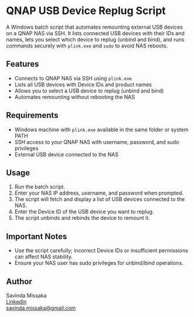 # QNAP USB Device Replug Script

A Windows batch script that automates remounting external USB devices on a QNAP NAS via SSH. It lists connected USB devices with their IDs and names, lets you select which device to replug (unbind and bind), and runs commands securely with `plink.exe` and `sudo` to avoid NAS reboots.

## Features

- Connects to QNAP NAS via SSH using `plink.exe`
- Lists all USB devices with Device IDs and product names
- Allows you to select a USB device to replug (unbind and bind)
- Automates remounting without rebooting the NAS

## Requirements

- Windows machine with `plink.exe` available in the same folder or system PATH  
- SSH access to your QNAP NAS with username, password, and sudo privileges  
- External USB device connected to the NAS

## Usage

1. Run the batch script.  
2. Enter your NAS IP address, username, and password when prompted.  
3. The script will fetch and display a list of USB devices connected to the NAS.  
4. Enter the Device ID of the USB device you want to replug.  
5. The script unbinds and rebinds the device to remount it.

## Important Notes

- Use the script carefully; incorrect Device IDs or insufficient permissions can affect NAS stability.  
- Ensure your NAS user has sudo privileges for unbind/bind operations.

## Author

Savinda Missaka  
[LinkedIn](https://www.linkedin.com/in/savinda-missaka-52b49425a)  
savinda.missaka@gmail.com

